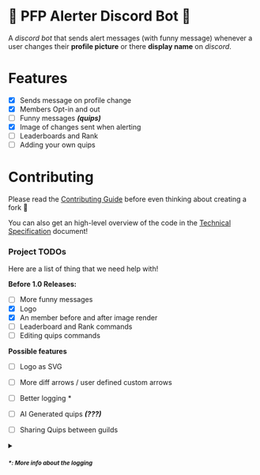 # 🚨 PFP Alerter Discord Bot 🚨

A _discord bot_ that sends alert messages (with funny message) whenever a user changes their **profile picture** or there **display name** on _discord_.

# Features

 - [x] Sends message on profile change
 - [x] Members Opt-in and out
 - [ ] Funny messages **_(quips)_**
 - [x] Image of changes sent when alerting
 - [ ] Leaderboards and Rank
 - [ ] Adding your own quips

# Contributing

Please read the [Contributing Guide](CONTRIBUTING.md) before even thinking about creating a fork 👀

You can also get an high-level overview of the code in the [Technical Specification](TECHNICAL_SPEC.md) document!

### Project TODOs
Here are a list of thing that we need help with!

**Before 1.0 Releases:**

 - [ ] More funny messages
 - [x] Logo
 - [x] An member before and after image render
 - [ ] Leaderboard and Rank commands
 - [ ] Editing quips commands

**Possible features**
 - [ ] Logo as SVG
 - [ ] More diff arrows / user defined custom arrows
 - [ ] Better logging *
 - [ ] AI Generated quips **_(???)_**
 - [ ] Sharing Quips between guilds


<details>
    <summary><h5><small><em>*: More info about the logging<em></small></h5></summary>
    <p>This is for sending logs/log ids to users when an error occurs. This system should be robust so it can work for other bots <small><em>(maybe a separate module, idk).</em></small></p>
    <p>It would be nice if we where able to send the full log to the user, so they can send it as an issue and get well versed contributes to help, however, logs most likely will have context that contain sensitive data and also most people using the bot, are most-likely... <em>dumb</em> so it wouldn't be of use to most people</p>
</details>